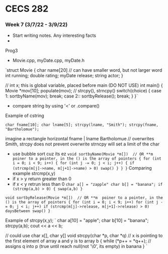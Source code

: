 # CECS 282
### Week 7 (3/7/22 - 3/9/22)

- Start writing notes. Any interesting facts
- 

Prog3
- Movie.cpp, myDate.cpp, myDate.h

`struct Movie
{
    char name[20]  // can have smaller word, but not larger word
    int running;
    double rating;
    myDate release;
    string actor;
}

// int x; this is global variable, placed before main (DO NOT USE)
int main()
{
    Movie *mov[10];
    populate(mov);    // strcpy(), strncpy()
    switch(choice)
    {
        case 1: sortbyName(mov); break;
        case 2:: sortbyRelease(); break;
    }
}`

- compare string by using '<' or .compare()

Example of cstring

`char fname[10];
char lname[5];
strcpy(lname, "Smith");
strcpy(fname, "Bartholomue");`

imagine a rectangle horizontal
fname | lname
Bartholomue // overwrites Smith, strcpy does not prevent overwrite
strncpy will set a limit of the char

- use bubble sort cuz its ez
`
void sortbyName(Movie *m[])  // OR **m  poiner to a pointer, in the () is the array of pointers
{
    for (int i = 0; i < 9; i++)
    {
        for (int j -= 0; j < i; j++)
        {
            if (strcmp(m[j]->name, m[j+1]->name) > 0)
                swap()
        }
    }
}
`
Comparing example
strcmp(x,y)
- if x > y return greater than 0
- if x < y retrun less than 0
`char a[] = "zapple"
char b[] = "banana";
if (strcmp(a,b) > 0)
{
    swap(a,b)
}
`

`
void sortbyRelease(Movie *m[])  // OR **m  poiner to a pointer, in the () is the array of pointers
{
    for (int i = 0; i < 9; i++)
        for (int j -= 0; j < i; j++)
            if (strcmp(m[j]->release, m[j+1]->release) > 0)   daysBetween
                swap()
}
`

Example of strcpy(x,y);
`
char a[10] = "apple";
char b[10] = "banana";
strcpy(a,b);
cout << a << b;

// could use char x[], char y[]
void strcpy(char *p, char *q)     // x is pointing to the first element of array a and y is to array b
{
    while (*p++ = *q++);   // assigns q into p (true until reach null(not '\0', its empty) in banana
}
`













